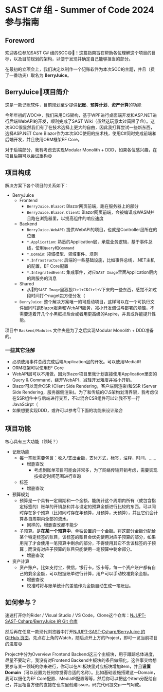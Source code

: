 # SAST C# 组 - Summer of Code 2024 参与指南

## Foreword

欢迎各位参加SAST C# 组的SOC😋🎉！这篇指南旨在帮助各位理解这个项目的目标，以及目前规划的架构，以便于发现并确定自己能够担当的部分。

在最初的立项会上，我们决定以制作一个记账软件为本次SOC的主题，并且（费了一番功夫）取名为 **BerryJuice**。

## BerryJuice🧃项目简介

这是一款记账软件，目前规划至少提供**记账**、**预算计划**、**资产计算**的功能

今年年初的WOC中，我们采用C/S架构，基于WPF进行桌面端开发和ASP.NET进行后端WebAPI的开发，顺利完成了SAST Wiki（虽然这玩意太过简陋了😢）。这次SOC很显然我们有了在技术选择上更大的自由，因此我打算尝试一些新东西，选择ASP.NET Core Blazor作为本次SOC使用的技术栈，使用C#同时完成前端和后端开发，并且使用ORM框架EF Core。

对于后端部分，我有考虑去实现Modular Monolith + DDD，如果各位感兴趣，在项目后期可以尝试重构😋

## 项目构成

解决方案下各个项目的关系如下：

- BerryJuice
	- Frontend
		- `BerryJuice.Blazor`: Blazor网页前端，跑在服务器上的部分
		- `BerryJuice.Blazor.Client`: Blazor网页前端，会被编译成WASM并且跑在浏览器里，以提高组件的响应速度
	- Backend
		- `BerryJuice.WebAPI`: 提供WebAPI的项目，也就是Controller层所在的位置
		- `*.Application`: 熟悉的Application层，承载业务逻辑，基于事件总线，使用`Query`和`Command`
		- `*.Domain`: 领域模型、领域事件、规则
		- `*.Infrastructure`: 后端的一些基础设施，比如事件总线，.NET主机的配置，EF Core配置
		- `*.IntegratedEvent`: 集成事件，对应`SAST Image`里面Application层内的跨服务的消息
	- Shared
		- 从🦊的`SAST Image`里狠狠`Ctrl+C`&`Ctrl+V`下来的一些东西，感觉不如过段时间打个nuget包方便分发（
	- `BerryJuice`: 整个解决方案唯一的可启动项目，这样可以在一个可执行文件里同时跑Blazor服务和WebAPI服务，减小开发调试与部署的烦恼，不需要连着开几个小黑框挂后台或者用更高级的Aspire，并且或许能提升性能。

项目中 `Backend/Modules` 文件夹是为了之后实现Modular Monolith + DDD准备的。
 
### 一些其它注解

- 必须使用事件总线完成后端Application层的开发。可以使用MediatR
- ORM框架可以使用EF Core
- WebAPI层可以不用做，因为Blazor项目里我计划直接使用Application里面的Query & Command，绕开WebAPI，减轻开发难度并减小开销。
- Blazor可以混合CSR (Client Side Rendering，客户端侧渲染)和SSR (Server Side Rendering，服务器侧渲染)。为了和传统的C\S架构划清界限，我考虑仅在SSR组件中与后端进行交互，不过混合CSR组件可以让我不写一行JavaScirpt（
- 如果想要实现DDD，或许可以参考👇下面的功能来设计聚合

## 项目功能

核心具有三大功能（领域？）

- 记账功能
	- 每一笔账需要包含：收入/支出金额，支付方式，标签，注释，时间，……
		- 增删查改
			- 考虑到账单项目可能会非常多，为了网络传输开销考虑，需要实现按指定时间范围进行查询
	- 标签
		- 增删查改
- 预算规划
	- 预算是一个具有一定周期和一个金额，能统计这个周期内所有（或包含指定标签的）账单的开销总和并与设定的预算金额进行比较的东西。可以同时存在多个预算（比如同时存在年预算，月预算，天预算），并且它们会计算各自周期内全部的流水。
		- 同样的，增删查改都不能少
	- 子预算。是**在某一个预算中**，单独设置的一个金额。将这部分金额分配给某个特定标签的账目，该标签的账目会优先使用对应子预算的部分，如果用完了才会使用一笔预算中剩余的部分，不得使用其它不含该标签的子预算；而没有对应子预算的账目只能使用一笔预算中剩余部分。
		- 增删查改
- 资产计算
	- 资产账户。比如支付宝，微信，银行卡，饭卡等，每一个资产账户都有自己的剩余金额，可以根据账单进行计算，用户可以手动校准剩余金额。
		- 增删查改
		- 校准时将与账单统计的差值作为金额自动生成一笔账目。

## 如何参与？

速速打开你的Rider / Visual Studio / VS Code，Clone这个仓库：[NJUPT-SAST-Csharp/BerryJuice 的 Git 仓库](https://github.com/NJUPT-SAST-Csharp/BerryJuice.git)

然后再在任意一款现代浏览器中打开[NJUPT-SAST-Csharp/BerryJuice 的 GitHub 页面](https://github.com/NJUPT-SAST-Csharp/BerryJuice)，先点右上角的Watch，随后点开上方的Project，即可一览当前项目的进度😋

Project中分为Overview Frontend Backend这三个主板块，用于跟踪总体进度，尽量不要动它。我没有对Frontend Backend主板块的条目做细化，这件事交给想要参与某一领域的你来进行，你可以在All板块里对应板块增加item，并且**设置Domain**（可以设置为任何你觉得合适的名称）。比如基础设施搭建这一Domain，我可以细化为EF Core配置、MediatR配置等等，然后你可以把这个item分配给自己，并且相当方便的直接在仓库里创建issue，码完代码提交pr一气呵成。
